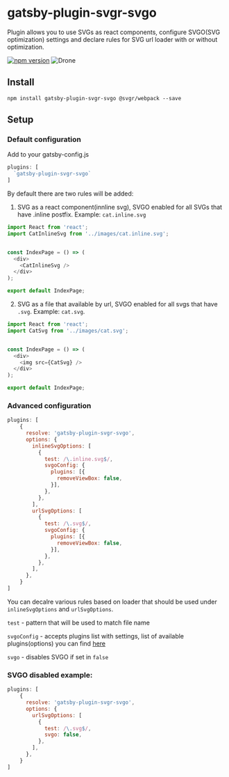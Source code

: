 # gatsby-plugin-svgr-svgo

Plugin allows you to use SVGs as react components, configure SVGO(SVG optimization) settings and declare rules for SVG url loader with or without optimization.

[![npm version](https://badge.fury.io/js/gatsby-plugin-svgr-svgo.svg)](https://badge.fury.io/js/gatsby-plugin-svgr-svgo)
![Drone](https://img.shields.io/drone/build/pixel-point/gatsby-plugin-svgr-svgo?server=https%3A%2F%2Fdrone.pixelpoint.io)


## Install

```
npm install gatsby-plugin-svgr-svgo @svgr/webpack --save
```
## Setup 

### Default configuration
Add to your gatsby-config.js

```js
plugins: [
  `gatsby-plugin-svgr-svgo`
]
```
By default there are two rules will be added:
1. SVG as a react component(innline svg), SVGO enabled for all SVGs that have .inline postfix. Example: `cat.inline.svg`
```js
import React from 'react';
import CatInlineSvg from '../images/cat.inline.svg';


const IndexPage = () => (
  <div>
    <CatInlineSvg />
  </div>
);

export default IndexPage;

```

2. SVG as a file that available by url, SVGO enabled for all svgs that have `.svg`. Example: `cat.svg`.

```js
import React from 'react';
import CatSvg from '../images/cat.svg';


const IndexPage = () => (
  <div>
    <img src={CatSvg} />
  </div>
);

export default IndexPage;

```

### Advanced configuration

```js
plugins: [
    {
      resolve: 'gatsby-plugin-svgr-svgo',
      options: {
        inlineSvgOptions: [
          {
            test: /\.inline.svg$/,
            svgoConfig: {
              plugins: [{
                removeViewBox: false,
              }],
            },
          },
        ],
        urlSvgOptions: [
          {
            test: /\.svg$/,
            svgoConfig: {
              plugins: [{
                removeViewBox: false,
              }],
            },
          },
        ],
      },
    }
]
```
You can decalre various rules based on loader that should be used under `inlineSvgOptions` and `urlSvgOptions`.

`test` - pattern that will be used to match file name

`svgoConfig` - accepts plugins list with settings, list of available plugins(options) you can find [here](https://github.com/svg/svgo#what-it-can-do)

`svgo` - disables SVGO if set in `false`

### SVGO disabled example:

```js
plugins: [
    {
      resolve: 'gatsby-plugin-svgr-svgo',
      options: {
        urlSvgOptions: [
          {
            test: /\.svg$/,
            svgo: false,
          },
        ],
      },
    }
]
```
